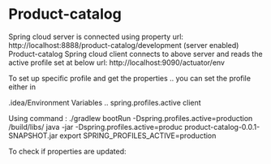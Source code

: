 # Product-catalog

Spring cloud server is connected using property url: http://localhost:8888/product-catalog/development (server enabled)
Product-catalog Spring cloud client connects to above server and reads the active profile set at below url:
http://localhost:9090/actuator/env

To set up specific profile and get the properties .. you can set the profile either in 

.idea/Environment Variables .. spring.profiles.active   client

Using command :
./gradlew bootRun -Dspring.profiles.active=production
/build/libs/
java -jar -Dspring.profiles.active=produc product-catalog-0.0.1-SNAPSHOT.jar 
export SPRING_PROFILES_ACTIVE=production

To check if properties are updated:
